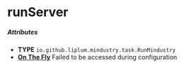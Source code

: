 # runServer

##### Attributes
- **TYPE** `io.github.liplum.mindustry.task.RunMindustry`
- **[On The Fly](../mindustry/concepts.md#on-the-fly)** Failed to be accessed during configuration